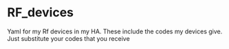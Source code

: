 # RF_devices
Yaml for my Rf devices in my HA. These include the codes my devices give. Just substitute your codes that you receive

